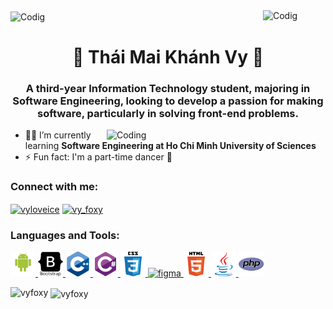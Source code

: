 <img align="right" alt="Codig" width="100" src="https://i.imgur.com/zBKXYuJ.gif">
<img align="center" alt="Codig" width="100" src="https://i.imgur.com/zBKXYuJ.gif">
<h1 align="center">🦊 Thái Mai Khánh Vy 🦊</h1>
<h3 align="center">A third-year Information Technology student, majoring in Software Engineering, looking to develop a passion for making software, particularly in solving front-end problems.</h3>
<img align="right" alt="Coding" width="350" src="https://cdn.dribbble.com/users/330915/screenshots/3587000/10_coding_dribbble.gif">

- 👩‍🎓 I’m currently learning **Software Engineering at Ho Chi Minh University of Sciences**
- ⚡ Fun fact: I'm a part-time dancer 💃

<h3 align="left">Connect with me:</h3>
<p align="left">
<a href="https://fb.com/vyloveice" target="blank"><img align="center" src="https://raw.githubusercontent.com/rahuldkjain/github-profile-readme-generator/master/src/images/icons/Social/facebook.svg" alt="vyloveice" height="30" width="40" /></a>
<a href="https://instagram.com/vy_foxy" target="blank"><img align="center" src="https://raw.githubusercontent.com/rahuldkjain/github-profile-readme-generator/master/src/images/icons/Social/instagram.svg" alt="vy_foxy" height="30" width="40" /></a>
</p>

<h3 align="left">Languages and Tools:</h3>
<p align="left"> <a href="https://developer.android.com" target="_blank" rel="noreferrer"> <img src="https://raw.githubusercontent.com/devicons/devicon/master/icons/android/android-original-wordmark.svg" alt="android" width="40" height="40"/> </a> <a href="https://getbootstrap.com" target="_blank" rel="noreferrer"> <img src="https://raw.githubusercontent.com/devicons/devicon/master/icons/bootstrap/bootstrap-plain-wordmark.svg" alt="bootstrap" width="40" height="40"/> </a> <a href="https://www.w3schools.com/cpp/" target="_blank" rel="noreferrer"> <img src="https://raw.githubusercontent.com/devicons/devicon/master/icons/cplusplus/cplusplus-original.svg" alt="cplusplus" width="40" height="40"/> </a> <a href="https://www.w3schools.com/cs/" target="_blank" rel="noreferrer"> <img src="https://raw.githubusercontent.com/devicons/devicon/master/icons/csharp/csharp-original.svg" alt="csharp" width="40" height="40"/> </a> <a href="https://www.w3schools.com/css/" target="_blank" rel="noreferrer"> <img src="https://raw.githubusercontent.com/devicons/devicon/master/icons/css3/css3-original-wordmark.svg" alt="css3" width="40" height="40"/> </a> <a href="https://www.figma.com/" target="_blank" rel="noreferrer"> <img src="https://www.vectorlogo.zone/logos/figma/figma-icon.svg" alt="figma" width="40" height="40"/> </a> <a href="https://www.w3.org/html/" target="_blank" rel="noreferrer"> <img src="https://raw.githubusercontent.com/devicons/devicon/master/icons/html5/html5-original-wordmark.svg" alt="html5" width="40" height="40"/> </a> <a href="https://www.java.com" target="_blank" rel="noreferrer"> <img src="https://raw.githubusercontent.com/devicons/devicon/master/icons/java/java-original.svg" alt="java" width="40" height="40"/> </a> <a href="https://www.php.net" target="_blank" rel="noreferrer"> <img src="https://raw.githubusercontent.com/devicons/devicon/master/icons/php/php-original.svg" alt="php" width="40" height="40"/> </a> </p>

<p><img align="left" src="https://github-readme-stats.vercel.app/api/top-langs?username=vyfoxy&show_icons=true&locale=en&layout=compact" alt="vyfoxy" /></p>

<p>&nbsp;<img align="center" src="https://github-readme-stats.vercel.app/api?username=vyfoxy&show_icons=true&locale=en" alt="vyfoxy" /></p>
